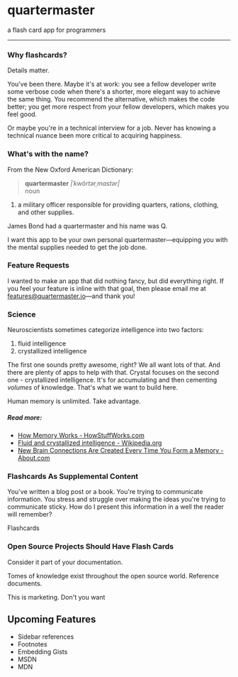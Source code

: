 quartermaster
=============

a flash card app for programmers

- - -

### Why flashcards?

Details matter.

You've been there. Maybe it's at work: you see a fellow developer write some verbose code when there's a shorter, more elegant way to achieve the same thing. You recommend the alternative, which makes the code better; you get more respect from your fellow developers, which makes you feel good.

Or maybe you're in a technical interview for a job. Never has knowing a technical nuance been more critical to acquiring happiness.

### What's with the name?

From the New Oxford American Dictionary:

> **quartermaster** *|ˈkwôrtərˌmastər|*  
  noun  
  1. a military officer responsible for providing quarters, rations, clothing, and other supplies.

James Bond had a quartermaster and his name was Q.

I want this app to be your own personal quartermaster—equipping you with the mental supplies needed to get the job done.

### Feature Requests

I wanted to make an app that did nothing fancy, but did everything right. If you feel your feature is inline with that goal, then please email me at features@quartermaster.io—and thank you!

### Science

Neuroscientists sometimes categorize intelligence into two factors:

1. fluid intelligence
2. crystallized intelligence

The first one sounds pretty awesome, right? We all want lots of that. And there are plenty of apps to help with that. Crystal focuses on the second one - crystallized intelligence. It's for accumulating and then cementing *volumes* of knowledge. That's what we want to build here.

Human memory is unlimited. Take advantage.

##### Read more:

- [How Memory Works - HowStuffWorks.com](http://science.howstuffworks.com/life/inside-the-mind/human-brain/human-memory2.htm)
- [Fluid and crystallized intelligence - Wikipedia.org](http://en.wikipedia.org/wiki/Fluid_and_crystallized_intelligence)
- [New Brain Connections Are Created Every Time You Form a Memory - About.com](http://psychology.about.com/od/memory/ss/ten-facts-about-memory_9.htm)

### Flashcards As Supplemental Content

You've written a blog post or a book. You're trying to communicate information. You stress and struggle over making the ideas you're trying to communicate sticky. How do I present this information in a well the reader will remember?

Flashcards 

### Open Source Projects Should Have Flash Cards

Consider it part of your documentation.

Tomes of knowledge exist throughout the open source world. Reference documents.

This is marketing. Don't you want 

## Upcoming Features

- Sidebar references
- Footnotes
- Embedding Gists
- MSDN
- MDN
